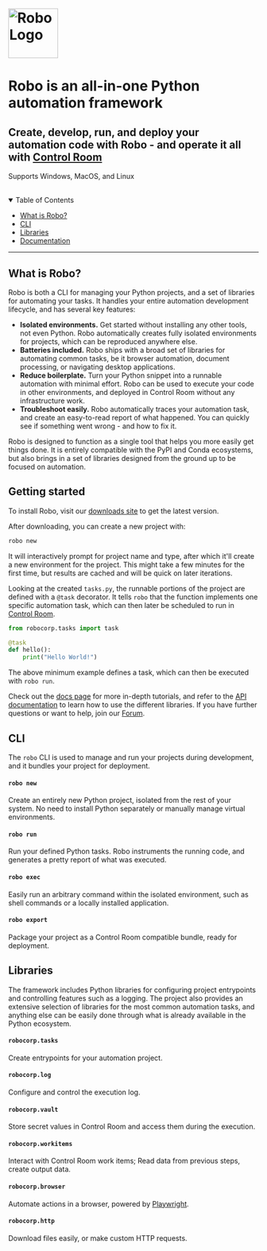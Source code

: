 <h1>
  <a href="https://github.com/robocorp/robo/">
    <img src="./docs/include/logo.png" alt="Robo Logo" height="100">
  </a>
</h1>

# Robo is an all-in-one Python automation framework

## Create, develop, run, and deploy your automation code with Robo - and operate it all with [Control Room](https://robocorp.com/products/control-room)

Supports Windows, MacOS, and Linux

<br/>
<details open="open">
<summary>Table of Contents</summary>

- [What is Robo?](#what-is-robo)
- [CLI](#cli)
- [Libraries](#libraries)
- [Documentation](#documentation)

</details>

---

## What is Robo?

Robo is both a CLI for managing your Python projects, and a set of libraries for automating your tasks. It handles your entire automation development lifecycle, and has several key features:

- **Isolated environments.** Get started without installing any other tools, not even Python. Robo automatically creates fully isolated environments for projects, which can be reproduced anywhere else.
- **Batteries included.** Robo ships with a broad set of libraries for automating common tasks, be it browser automation, document processing, or navigating desktop applications.
- **Reduce boilerplate.** Turn your Python snippet into a runnable automation with minimal effort. Robo can be used to execute your code in other environments, and deployed in Control Room without any infrastructure work.
- **Troubleshoot easily.** Robo automatically traces your automation task, and create an easy-to-read report of what happened. You can quickly see if something went wrong - and how to fix it.

Robo is designed to function as a single tool that helps you more easily get things done. It is entirely compatible with the PyPI and Conda ecosystems, but also brings in a set of libraries designed from the ground up to be focused on automation.

## Getting started

To install Robo, visit our [downloads site](https://downloads.robocorp.com/robo/releases/index.html) to get the latest version.

After downloading, you can create a new project with:
```bash
robo new
```

It will interactively prompt for project name and type, after which it'll create a new environment for the project. This might take a few minutes for the first time, but results are cached and will be quick on later iterations.

Looking at the created `tasks.py`, the runnable portions of the project are defined with a `@task` decorator. It tells `robo` that the function implements one specific automation task, which can then later be scheduled to run in [Control Room](https://robocorp.com/products/control-room).

```python
from robocorp.tasks import task

@task
def hello():
    print("Hello World!")
```

The above minimum example defines a task, which can then be executed with `robo run`.

Check out the [docs page](https://robocorp.com/docs) for more in-depth tutorials, and refer to the [API documentation](docs/README.md) to learn how to use the different libraries. If you have further questions or want to help, join our [Forum](https://forum.robocorp.com/).

## CLI

The `robo` CLI is used to manage and run your projects during development, and it bundles your project for deployment.

#### `robo new`

Create an entirely new Python project, isolated from the rest of your system. No need to install Python separately or manually manage virtual environments.

#### `robo run`

Run your defined Python tasks. Robo instruments the running code, and generates a pretty report of what was executed.

#### `robo exec`

Easily run an arbitrary command within the isolated environment, such as shell commands or a locally installed application.

#### `robo export`

Package your project as a Control Room compatible bundle, ready for deployment.

## Libraries

The framework includes Python libraries for configuring project entrypoints and controlling features such as a logging. The project also provides an extensive selection of libraries for the most common automation tasks, and anything else can be easily done through what is already available in the Python ecosystem.

#### `robocorp.tasks`

Create entrypoints for your automation project.

#### `robocorp.log`

Configure and control the execution log.

#### `robocorp.vault`

Store secret values in Control Room and access them during the execution.

#### `robocorp.workitems`

Interact with Control Room work items; Read data from previous steps, create output data.

#### `robocorp.browser`

Automate actions in a browser, powered by [Playwright](https://playwright.dev/).

#### `robocorp.http`

Download files easily, or make custom HTTP requests.
